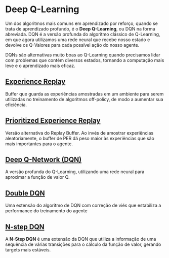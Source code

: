 # Deep Q-Learning

Um dos algoritmos mais comuns em aprendizado por reforço, quando se trata de aprendizado profundo, é o **Deep Q-Learning**, ou DQN na forma abreviada. DQN é a versão profunda do algoritmo clássico de Q-Learning, em que agora utilizamos uma rede neural que recebe nosso estado e devolve os Q-Valores para cada possível ação do nosso agente.

DQNs são alternativas muito boas ao Q-Learning quando precisamos lidar com problemas que contém diversos estados, tornando a computação mais leve e o aprendizado mais eficaz.

## [Experience Replay](Experience%20Replay)

Buffer que guarda as experiências amostradas em um ambiente para serem utilizadas no treinamento de algoritmos off-policy, de modo a aumentar sua eficiência.

## [Prioritized Experience Replay](Prioritized%20Experience%20Replay)

Versão alternativa do Replay Buffer. Ao invés de amostrar experiências aleatoriamente, o buffer de PER dá peso maior às experiências que são mais importantes para o agente.

## [Deep Q-Network (DQN)](Deep%20Q-Network)

A versão profunda do Q-Learning, utilizando uma rede neural para aproximar a função de valor Q.

## [Double DQN](Double%20DQN)

Uma extensão do algoritmo de DQN com correção de viés que estabiliza a performance do treinamento do agente

## [N-step DQN](N-step%20DQN)

A **N-Step DQN** é uma extensão da DQN que utiliza a informação de uma sequência de várias transições para o cálculo da função de valor, gerando targets mais estáveis.
